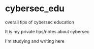 # cybersec_edu
overall tips of cybersec education

It is my private tips/notes about cybersec

I'm studying and writing here
